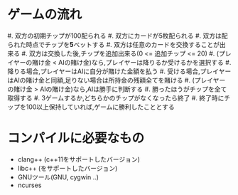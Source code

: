 # ゲームの流れ

#. 双方の初期チップが100配られる
#. 双方にカードが5枚配られる
#. 双方は配られた時点でチップを**5**ベットする
#. 双方は任意のカードを交換することが出来る
#. 双方は交換した後,チップを追加出来る(0 <= 追加チップ <= 20)
#. (プレイヤーの賭け金 < AIの賭け金)なら,プレイヤーは降りるか受けるかを選択する
#. 降りる場合,プレイヤーはAIに自分が賭けた金額を払う
#. 受ける場合,プレイヤーはAIの賭け金と同額,足りない場合は所持金の残額全てを賭ける
#. (プレイヤーの賭け金 > AIの賭け金)なら,AIは勝手に判断する
#. 勝ったほうがチップを全て取得する
#. 3ゲームするか,どちらかのチップがなくなったら終了
#. 終了時にチップを100以上保持していれば,ゲームに勝利したこととする

# コンパイルに必要なもの

* clang++ (c++11をサポートしたバージョン)
* libc++ (<codecvt>をサポートしたバージョン)
* GNUツール(GNU, cygwin ..)
* ncurses
